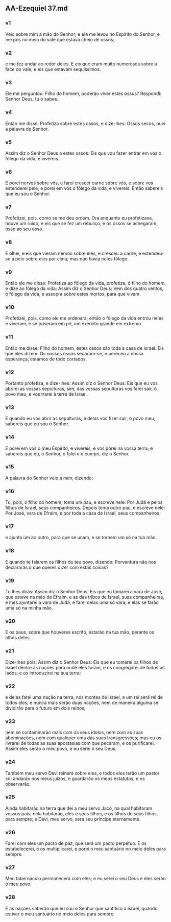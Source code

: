 ## AA-Ezequiel 37.md
### v1
 Veio sobre mim a mão do Senhor; e ele me levou no Espírito do Senhor, e me pôs no meio do vale que estava cheio de ossos;
### v2
 e me fez andar ao redor deles. E eis que eram muito numerosos sobre a face do vale; e eis que estavam sequíssimos.
### v3
 Ele me perguntou: Filho do homem, poderão viver estes ossos? Respondi: Senhor Deus, tu o sabes.
### v4
 Então me disse: Profetiza sobre estes ossos, e dize-lhes: Ossos secos, ouvi a palavra do Senhor.
### v5
 Assim diz o Senhor Deus a estes ossos: Eis que vou fazer entrar em vós o fôlego da vida, e vivereis.
### v6
 E porei nervos sobre vós, e farei crescer carne sobre vós, e sobre vos estenderei pele, e porei em vós o fôlego da vida, e vivereis. Então sabereis que eu sou o Senhor.
### v7
 Profetizei, pois, como se me deu ordem. Ora enquanto eu profetizava, houve um ruído; e eis que se fez um rebuliço, e os ossos se achegaram, osso ao seu osso.
### v8
 E olhei, e eis que vieram nervos sobre eles, e cresceu a carne, e estendeu-se a pele sobre eles por cima; mas não havia neles fôlego.
### v9
 Então ele me disse: Profetiza ao fôlego da vida, profetiza, ó filho do homem, e dize ao fôlego da vida: Assim diz o Senhor Deus: Vem dos quatro ventos, ó fôlego da vida, e assopra sobre estes mortos, para que vivam.
### v10
 Profetizei, pois, como ele me ordenara; então o fôlego da vida entrou neles e viveram, e se puseram em pé, um exército grande em extremo.
### v11
 Então me disse: Filho do homem, estes ossos são toda a casa de Israel. Eis que eles dizem: Os nossos ossos secaram-se, e pereceu a nossa esperança; estamos de todo cortados.
### v12
 Portanto profetiza, e dize-lhes: Assim diz o Senhor Deus: Eis que eu vos abrirei as vossas sepulturas, sim, das vossas sepulturas vos farei sair, ó povo meu, e vos trarei à terra de Israel.
### v13
 E quando eu vos abrir as sepulturas, e delas vos fizer sair, ó povo meu, sabereis que eu sou o Senhor.
### v14
 E porei em vós o meu Espírito, e vivereis, e vos porei na vossa terra; e sabereis que eu, o Senhor, o falei e o cumpri, diz o Senhor.
### v15
 A palavra do Senhor veio a mim, dizendo:
### v16
 Tu, pois, ó filho do homem, toma um pau, e escreve nele: Por Judá e pelos filhos de Israel, seus companheiros. Depois toma outro pau, e escreve nele: Por José, vara de Efraim, e por toda a casa de Israel, seus companheiros;
### v17
 e ajunta um ao outro, para que se unam, e se tornem um só na tua mão.
### v18
 E quando te falarem os filhos do teu povo, dizendo: Porventura não nos declararás o que queres dizer com estas coisas?
### v19
 Tu lhes dirás: Assim diz o Senhor Deus: Eis que eu tomarei a vara de José, que esteve na mão de Efraim, e as das tribos de Israel, suas companheiras, e lhes ajuntarei a vara de Judá, e farei delas uma só vara, e elas se farão uma só na minha mão.
### v20
 E os paus, sobre que houveres escrito, estarão na tua mão, perante os olhos deles.
### v21
 Dize-lhes pois: Assim diz o Senhor Deus: Eis que eu tomarei os filhos de Israel dentre as nações para onde eles foram, e os congregarei de todos os lados, e os introduzirei na sua terra;
### v22
 e deles farei uma nação na terra, nos montes de Israel, e um rei será rei de todos eles; e nunca mais serão duas nações, nem de maneira alguma se dividirão para o futuro em dois reinos;
### v23
 nem se contaminarão mais com os seus ídolos, nem com as suas abominações, nem com qualquer uma das suas transgressões; mas eu os livrarei de todas as suas apostasias com que pecaram, e os purificarei. Assim eles serão o meu povo, e eu serei o seu Deus.
### v24
 Também meu servo Davi reinará sobre eles, e todos eles terão um pastor só; andarão nos meus juízos, e guardarão os meus estatutos, e os observarão.
### v25
 Ainda habitarão na terra que dei a meu servo Jacó, na qual habitaram vossos pais; nela habitarão, eles e seus filhos, e os filhos de seus filhos, para sempre; e Davi, meu servo, será seu príncipe eternamente.
### v26
 Farei com eles um pacto de paz, que será um pacto perpétuo. E os estabelecerei, e os multiplicarei, e porei o meu santuário no meio deles para sempre.
### v27
 Meu tabernáculo permanecerá com eles; e eu serei o seu Deus e eles serão o meu povo.
### v28
 E as nações saberão que eu sou o Senhor que santifico a Israel, quando estiver o meu santuário no meio deles para sempre.
